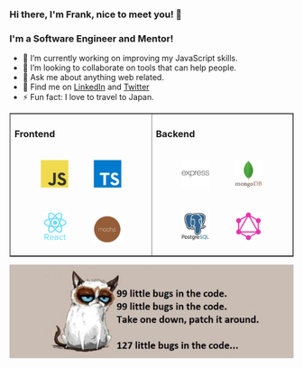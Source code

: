 ### Hi there, I'm Frank, nice to meet you! 👋

### I'm a Software Engineer and Mentor!

- 🔭  I’m currently working on improving my JavaScript skills.
- 👯  I’m looking to collaborate on tools that can help people.
- 💬  Ask me about anything web related.
- 💼  Find me on [LinkedIn](https://www.linkedin.com/in/frankstepanski/ 'LinkedIn') and [Twitter](https://twitter.com/frankstepanski/ 'Twitter')
- ⚡ Fun fact: I love to travel to Japan.

<table width="100%" border="1"><tr><td valign="top">

### Frontend  
<div align="center">  
<img style="margin: 20px" src="javascript-original.svg" alt="JavaScript" height="50" />  
<img style="margin: 20px" src="typescript-original.svg" alt="TypeScript" height="50" />  
<img style="margin: 20px" src="react-original-wordmark.svg" alt="React" height="50" /> 
<img style="margin: 15px" src="mocha.png" alt="Mocha" height="50" />  
</div>

</td><td valign="top">

### Backend  
<div align="center">  
<img style="margin: 20px" src="express-original-wordmark.svg" alt="Express.js" height="50" />  
<img style="margin: 20px" src="mongodb-original-wordmark.svg" alt="MongoDB" height="50" />   
<img style="margin: 20px" src="postgresql-original-wordmark.svg" alt="Postgres" height="50" />  
<img style="margin: 20px" src="graphql.png" alt="GraphQL" height="50" />  
</div>

</td></tr></table>

![Profile Banner](profile-image.png?raw=true)



